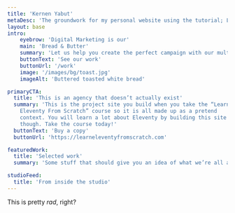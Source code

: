 ```yaml
---
title: 'Kernen Yabut'
metaDesc: 'The groundwork for my personal website using the tutorial; Learn Eleventy From Scratch, by Piccalilli'
layout: base
intro:
    eyebrow: 'Digital Marketing is our'
    main: 'Bread & Butter'
    summary: 'Let us help you create the perfect campaign with our multi-faceted team of talented creatives.'
    buttonText: 'See our work'
    buttonUrl: '/work'
    image: '/images/bg/toast.jpg'
    imageAlt: 'Buttered toasted white bread'

primaryCTA:
  title: 'This is an agency that doesn’t actually exist'
  summary: 'This is the project site you build when you take the “Learn
    Eleventy From Scratch” course so it is all made up as a pretend
    context. You will learn a lot about Eleventy by building this site
    though. Take the course today!'
  buttonText: 'Buy a copy'
  buttonUrl: 'https://learneleventyfromscratch.com'

featuredWork:
  title: 'Selected work'
  summary: 'Some stuff that should give you an idea of what we’re all about.'

studioFeed:
  title: 'From inside the studio'
---
```

This is pretty _rad_, right?